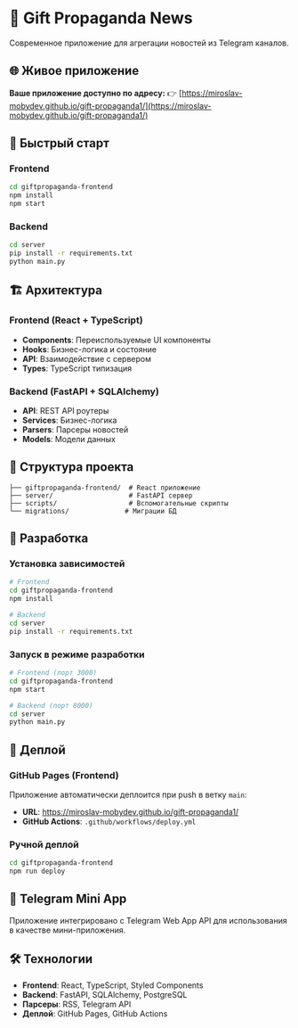 # 🎁 Gift Propaganda News

Современное приложение для агрегации новостей из Telegram каналов.

## 🌐 Живое приложение

**Ваше приложение доступно по адресу:**
👉 [https://miroslav-mobydev.github.io/gift-propaganda1/](https://miroslav-mobydev.github.io/gift-propaganda1/)

## 🚀 Быстрый старт

### Frontend

```bash
cd giftpropaganda-frontend
npm install
npm start
```

### Backend

```bash
cd server
pip install -r requirements.txt
python main.py
```

## 🏗️ Архитектура

### Frontend (React + TypeScript)

* **Components**: Переиспользуемые UI компоненты
* **Hooks**: Бизнес-логика и состояние
* **API**: Взаимодействие с сервером
* **Types**: TypeScript типизация

### Backend (FastAPI + SQLAlchemy)

* **API**: REST API роутеры
* **Services**: Бизнес-логика
* **Parsers**: Парсеры новостей
* **Models**: Модели данных

## 📁 Структура проекта

```
├── giftpropaganda-frontend/  # React приложение
├── server/                   # FastAPI сервер
├── scripts/                  # Вспомогательные скрипты
└── migrations/              # Миграции БД
```

## 🔧 Разработка

### Установка зависимостей

```bash
# Frontend
cd giftpropaganda-frontend
npm install

# Backend
cd server
pip install -r requirements.txt
```

### Запуск в режиме разработки

```bash
# Frontend (порт 3000)
cd giftpropaganda-frontend
npm start

# Backend (порт 8000)
cd server
python main.py
```

## 🚀 Деплой

### GitHub Pages (Frontend)

Приложение автоматически деплоится при push в ветку `main`:

* **URL**: https://miroslav-mobydev.github.io/gift-propaganda1/
* **GitHub Actions**: `.github/workflows/deploy.yml`

### Ручной деплой

```bash
cd giftpropaganda-frontend
npm run deploy
```

## 📱 Telegram Mini App

Приложение интегрировано с Telegram Web App API для использования в качестве мини-приложения.

## 🛠️ Технологии

* **Frontend**: React, TypeScript, Styled Components
* **Backend**: FastAPI, SQLAlchemy, PostgreSQL
* **Парсеры**: RSS, Telegram API
* **Деплой**: GitHub Pages, GitHub Actions 